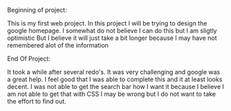 Beginning of project:

This is my first web project.
In this project I will be trying to design the google homepage.
I somewhat do not believe I can do this but I am sligtly optimistic
But I believe it will just take a bit longer because I may have not remembered alot of the information

End Of Project:

It took a while after several redo's. It was very challenging and google was a great help. I feel good that I was able to complete this and it at least looks decent. I was not able to get the search bar how I want it because I believe I am not able to get that with CSS I may be wrong but I do not want to take the effort to find out. 
